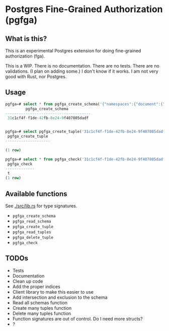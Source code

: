 # Postgres Fine-Grained Authorization (pgfga)

## What is this?

This is an experimental Postgres extension for doing fine-grained authorization
(fga).

This is a WIP. There is no documentation. There are no tests. There are no
validations. (I plan on adding some.) I don't know if it works. I am not very
good with Rust, nor Postgres.

## Usage

```sql
pgfga=# select * from pgfga_create_schema('{"namespaces":{"document":{"relations":{"viewer":[{"namespace":"user"}]},"permissions":{"can_view":{"union":[{"computedUserset":"viewer"},{"tupleToUserset":["parent","can_view"]}]}}},"user":{"relations":{},"permissions":{}}}}');
         pgfga_create_schema          
--------------------------------------
 31c1cf4f-f1de-42fb-8e24-9f407805dadf


pgfga=# select pgfga_create_tuple('31c1cf4f-f1de-42fb-8e24-9f407805dadf', 'document', '1', 'viewer', 'user', 'anya', '');
 pgfga_create_tuple 
--------------------

(1 row)

pgfga=# select * from pgfga_check('31c1cf4f-f1de-42fb-8e24-9f407805dadf', 'document', '1', 'viewer', 'user', 'anya', '');
 pgfga_check 
-------------
 t
(1 row)
```

## Available functions

See [./src/lib.rs](./src/lib.rs) for type signatures.

- `pgfga_create_schema`
- `pgfga_read_schema`
- `pgfga_create_tuple`
- `pgfga_read_tuples`
- `pgfga_delete_tuple`
- `pgfga_check`

## TODOs

- Tests
- Documentation
- Clean up code
- Add the proper indices
- Client library to make this easier to use
- Add intersection and exclusion to the schema
- Read all schemas function
- Create many tuples function
- Delete many tuples function
- Function signatures are out of control. Do I need more structs?
- ?
